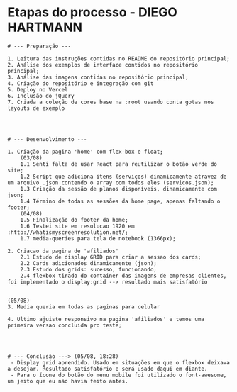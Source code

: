 # Etapas do processo - DIEGO HARTMANN

    # --- Preparação ---
	
    1. Leitura das instruções contidas no README do repositório principal;
    2. Análise dos exemplos de interface contidos no repositório principal;
    3. Análise das imagens contidas no repositório principal;
	4. Criação do repositório e integração com git
	5. Deploy no Vercel
	6. Inclusão do jQuery
	7. Criada a coleção de cores base na :root usando conta gotas nos layouts de exemplo
	    
		
		
		
	# --- Desenvolvimento ---
	
    1. Criação da pagina 'home' com flex-box e float;
		(03/08)
		1.1 Senti falta de usar React para reutilizar o botão verde do site;
		1.2 Script que adiciona itens (serviços) dinamicamente atravez de um arquivo .json contendo o array com todos eles (servicos.json);
		1.3 Criação da sessão de planos disponíveis, dinamicamente com json;
		1.4 Término de todas as sessões da home page, apenas faltando o footer;
		(04/08)
		1.5 Finalização do footer da home;
		1.6 Testei site em resolucao 1920 em :http://whatismyscreenresolution.net/;
		1.7 media-queries para tela de notebook (1366px);
		
	2. Criacao da pagina de 'afiliados'
		2.1 Estudo de display GRID para criar a sessao dos cards;
		2.2 Cards adicionados dinamicamente (json);
		2.3 Estudo dos grids: sucesso, funcionando;
		2.4 flexbox tirado do container das imagens de empresas clientes, foi implementado o display:grid --> resultado mais satisfatório
		
		
	(05/08)
	3. Media queria em todas as paginas para celular

	4. Ultimo ajuiste responsivo na pagina 'afiliados' e temos uma primeira versao concluida pro teste;
	
	
	
	
	# --- Conclusão ---> (05/08, 18:28)
	 - Display grid aprendido. Usado em situações em que o flexbox deixava a desejar. Resultado satisfatório e será usado daqui em diante.
	 - Para o ícone do botão do menu mobile foi utilizado o font-awesome, um jeito que eu não havia feito antes.
	 